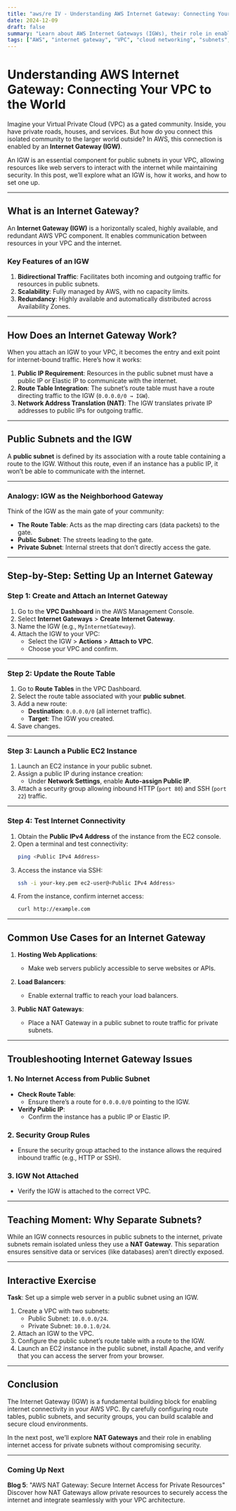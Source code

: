 ```yaml
---
title: "aws/re IV - Understanding AWS Internet Gateway: Connecting Your VPC to the World"  
date: 2024-12-09  
draft: false  
summary: "Learn about AWS Internet Gateways (IGWs), their role in enabling internet access for your VPC, and how to set them up for public subnets. Explore practical examples and troubleshooting tips for beginners."  
tags: ["AWS", "internet gateway", "VPC", "cloud networking", "subnets", "beginners"]
---
```


# Understanding AWS Internet Gateway: Connecting Your VPC to the World

Imagine your Virtual Private Cloud (VPC) as a gated community. Inside, you have private roads, houses, and services. But how do you connect this isolated community to the larger world outside? In AWS, this connection is enabled by an **Internet Gateway (IGW)**.

An IGW is an essential component for public subnets in your VPC, allowing resources like web servers to interact with the internet while maintaining security. In this post, we’ll explore what an IGW is, how it works, and how to set one up.

---

## **What is an Internet Gateway?**

An **Internet Gateway (IGW)** is a horizontally scaled, highly available, and redundant AWS VPC component. It enables communication between resources in your VPC and the internet.

### **Key Features of an IGW**
1. **Bidirectional Traffic**: Facilitates both incoming and outgoing traffic for resources in public subnets.
2. **Scalability**: Fully managed by AWS, with no capacity limits.
3. **Redundancy**: Highly available and automatically distributed across Availability Zones.

---

## **How Does an Internet Gateway Work?**

When you attach an IGW to your VPC, it becomes the entry and exit point for internet-bound traffic. Here’s how it works:

1. **Public IP Requirement**: Resources in the public subnet must have a public IP or Elastic IP to communicate with the internet.
2. **Route Table Integration**: The subnet’s route table must have a route directing traffic to the IGW (`0.0.0.0/0 → IGW`).
3. **Network Address Translation (NAT)**: The IGW translates private IP addresses to public IPs for outgoing traffic.

---

## **Public Subnets and the IGW**

A **public subnet** is defined by its association with a route table containing a route to the IGW. Without this route, even if an instance has a public IP, it won’t be able to communicate with the internet.

---

### **Analogy: IGW as the Neighborhood Gateway**

Think of the IGW as the main gate of your community:
- **The Route Table**: Acts as the map directing cars (data packets) to the gate.
- **Public Subnet**: The streets leading to the gate.
- **Private Subnet**: Internal streets that don’t directly access the gate.

---

## **Step-by-Step: Setting Up an Internet Gateway**

### **Step 1: Create and Attach an Internet Gateway**
1. Go to the **VPC Dashboard** in the AWS Management Console.
2. Select **Internet Gateways** > **Create Internet Gateway**.
3. Name the IGW (e.g., `MyInternetGateway`).
4. Attach the IGW to your VPC:
   - Select the IGW > **Actions** > **Attach to VPC**.
   - Choose your VPC and confirm.

---

### **Step 2: Update the Route Table**
1. Go to **Route Tables** in the VPC Dashboard.
2. Select the route table associated with your **public subnet**.
3. Add a new route:
   - **Destination**: `0.0.0.0/0` (all internet traffic).
   - **Target**: The IGW you created.
4. Save changes.

---

### **Step 3: Launch a Public EC2 Instance**
1. Launch an EC2 instance in your public subnet.
2. Assign a public IP during instance creation:
   - Under **Network Settings**, enable **Auto-assign Public IP**.
3. Attach a security group allowing inbound HTTP (`port 80`) and SSH (`port 22`) traffic.

---

### **Step 4: Test Internet Connectivity**
1. Obtain the **Public IPv4 Address** of the instance from the EC2 console.
2. Open a terminal and test connectivity:
   ```bash
   ping <Public IPv4 Address>
   ```
3. Access the instance via SSH:
   ```bash
   ssh -i your-key.pem ec2-user@<Public IPv4 Address>
   ```
4. From the instance, confirm internet access:
   ```bash
   curl http://example.com
   ```

---

## **Common Use Cases for an Internet Gateway**

1. **Hosting Web Applications**:
   - Make web servers publicly accessible to serve websites or APIs.

2. **Load Balancers**:
   - Enable external traffic to reach your load balancers.

3. **Public NAT Gateways**:
   - Place a NAT Gateway in a public subnet to route traffic for private subnets.

---

## **Troubleshooting Internet Gateway Issues**

### **1. No Internet Access from Public Subnet**
- **Check Route Table**:
  - Ensure there’s a route for `0.0.0.0/0` pointing to the IGW.
- **Verify Public IP**:
  - Confirm the instance has a public IP or Elastic IP.

### **2. Security Group Rules**
- Ensure the security group attached to the instance allows the required inbound traffic (e.g., HTTP or SSH).

### **3. IGW Not Attached**
- Verify the IGW is attached to the correct VPC.

---

## **Teaching Moment: Why Separate Subnets?**

While an IGW connects resources in public subnets to the internet, private subnets remain isolated unless they use a **NAT Gateway**. This separation ensures sensitive data or services (like databases) aren’t directly exposed.

---

## **Interactive Exercise**

**Task**: Set up a simple web server in a public subnet using an IGW.

1. Create a VPC with two subnets:
   - Public Subnet: `10.0.0.0/24`.
   - Private Subnet: `10.0.1.0/24`.
2. Attach an IGW to the VPC.
3. Configure the public subnet’s route table with a route to the IGW.
4. Launch an EC2 instance in the public subnet, install Apache, and verify that you can access the server from your browser.

---

## **Conclusion**

The Internet Gateway (IGW) is a fundamental building block for enabling internet connectivity in your AWS VPC. By carefully configuring route tables, public subnets, and security groups, you can build scalable and secure cloud environments. 

In the next post, we’ll explore **NAT Gateways** and their role in enabling internet access for private subnets without compromising security.

---

### **Coming Up Next**
**Blog 5**: "AWS NAT Gateway: Secure Internet Access for Private Resources"  
Discover how NAT Gateways allow private resources to securely access the internet and integrate seamlessly with your VPC architecture.
